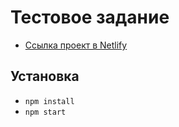 # Тестовое задание

- [Ссылка проект в Netlify](https://gifted-archimedes-fab5af.netlify.app/)

## Установка

- `npm install`
- `npm start`